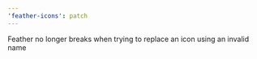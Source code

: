 ```yaml
---
'feather-icons': patch
---
```


Feather no longer breaks when trying to replace an icon using an invalid name
